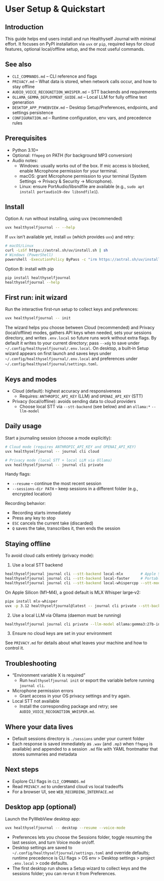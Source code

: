 # User Setup & Quickstart

## Introduction
This guide helps end users install and run Healthyself Journal with minimal effort. It focuses on PyPI installation via `uvx` or `pip`, required keys for cloud features, optional local/offline setup, and the most useful commands.

## See also
- `CLI_COMMANDS.md` – CLI reference and flags
- `PRIVACY.md` – What data is stored, when network calls occur, and how to stay offline
- `AUDIO_VOICE_RECOGNITION_WHISPER.md` – STT backends and requirements
- `OLLAMA_GEMMA_DEPLOYMENT_GUIDE.md` – Local LLM for fully offline text generation
- `DESKTOP_APP_PYWEBVIEW.md` – Desktop Setup/Preferences, endpoints, and settings persistence
- `CONFIGURATION.md` – Runtime configuration, env vars, and precedence rules

## Prerequisites
- Python 3.10+
- Optional: `ffmpeg` on PATH (for background MP3 conversion)
- Audio notes:
  - Windows: usually works out of the box. If mic access is blocked, enable Microphone permission for your terminal.
  - macOS: grant Microphone permission to your terminal (System Settings → Privacy & Security → Microphone).
  - Linux: ensure PortAudio/libsndfile are available (e.g., `sudo apt install portaudio19-dev libsndfile1`).

## Install

Option A: run without installing, using uvx (recommended)
```bash
uvx healthyselfjournal -- --help
```

If `uvx` isn’t available yet, install `uv` (which provides `uvx`) and retry:

```bash
# macOS/Linux
curl -LsSf https://astral.sh/uv/install.sh | sh
# Windows (PowerShell)
powershell -ExecutionPolicy ByPass -c "irm https://astral.sh/uv/install.ps1 | iex"
```

Option B: install with pip
```bash
pip install healthyselfjournal
healthyselfjournal --help
```

## First run: init wizard
Run the interactive first‑run setup to collect keys and preferences:
```bash
uvx healthyselfjournal -- init
```
The wizard helps you choose between Cloud (recommended) and Privacy (local/offline) modes, gathers API keys when needed, sets your sessions directory, and writes `.env.local` so future runs work without extra flags. By default it writes to your current directory; pass `--xdg` to save under `~/.config/healthyselfjournal/.env.local`.
On desktop, a built‑in Setup wizard appears on first launch and saves keys under `~/.config/healthyselfjournal/.env.local` and preferences under `~/.config/healthyselfjournal/settings.toml`.

## Keys and modes
- Cloud (default): highest accuracy and responsiveness
  - Requires: `ANTHROPIC_API_KEY` (LLM) and `OPENAI_API_KEY` (STT)
- Privacy (local/offline): avoids sending data to cloud providers
  - Choose local STT via `--stt-backend` (see below) and an `ollama:*` `--llm-model`

## Daily usage
Start a journaling session (choose a mode explicitly):
```bash
# Cloud mode (requires ANTHROPIC_API_KEY and OPENAI_API_KEY)
uvx healthyselfjournal -- journal cli cloud

# Privacy mode (local STT + local LLM via Ollama)
uvx healthyselfjournal -- journal cli private
```

Handy flags:
- `--resume` – continue the most recent session
- `--sessions-dir PATH` – keep sessions in a different folder (e.g., encrypted location)

Recording behavior:
- Recording starts immediately
- Press any key to stop
- `ESC` cancels the current take (discarded)
- `Q` saves the take, transcribes it, then ends the session

## Staying offline
To avoid cloud calls entirely (privacy mode):
1) Use a local STT backend
```bash
healthyselfjournal journal cli --stt-backend local-mlx        # Apple Silicon
healthyselfjournal journal cli --stt-backend local-faster     # Portable CPU/GPU
healthyselfjournal journal cli --stt-backend local-whispercpp --stt-model /path/to/model.gguf
```
On Apple Silicon (M1–M4), a good default is MLX Whisper large‑v2:

```bash
pipx install mlx-whisper
uvx -p 3.12 healthyselfjournal@latest -- journal cli private --stt-backend local-mlx --stt-model large-v2
```
2) Use a local LLM via Ollama (daemon must be running)
```bash
healthyselfjournal journal cli private --llm-model ollama:gemma3:27b-instruct-q4_K_M
```
3) Ensure no cloud keys are set in your environment

See `PRIVACY.md` for details about what leaves your machine and how to control it.

## Troubleshooting
- “Environment variable X is required”
  - Run `healthyselfjournal init` or export the variable before running `journal cli`.
- Microphone permission errors
  - Grant access in your OS privacy settings and try again.
- Local STT not available
  - Install the corresponding package and retry; see `AUDIO_VOICE_RECOGNITION_WHISPER.md`.

## Where your data lives
- Default sessions directory is `./sessions` under your current folder
- Each response is saved immediately as `.wav` (and `.mp3` when `ffmpeg` is available) and appended to a session `.md` file with YAML frontmatter that stores summaries and metadata

## Next steps
- Explore CLI flags in `CLI_COMMANDS.md`
- Read `PRIVACY.md` to understand cloud vs local tradeoffs
- For a browser UI, see `WEB_RECORDING_INTERFACE.md`

## Desktop app (optional)

Launch the PyWebView desktop app:
```bash
uvx healthyselfjournal -- desktop --resume --voice-mode
```
- Preferences lets you choose the Sessions folder, toggle resuming the last session, and turn Voice mode on/off.
- Desktop settings are saved to `~/.config/healthyselfjournal/settings.toml` and override defaults; runtime precedence is CLI flags > OS env > Desktop settings > project `.env.local` > code defaults.
- The first desktop run shows a Setup wizard to collect keys and the sessions folder; you can re‑run it from Preferences.

